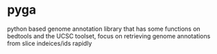 # pyga
python based genome annotation library that has some functions on bedtools and the UCSC toolset, focus on retrieving genome annotations from slice indeices/ids rapidly
